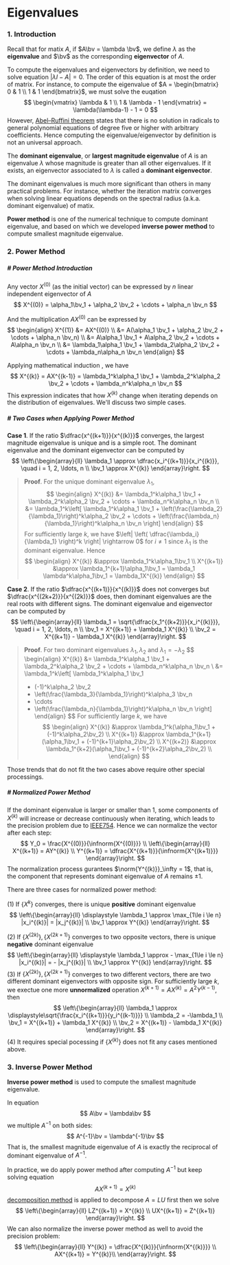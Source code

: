 # Eigenvalues

$$
\newcommand{\norm}[1]{\left\lVert#1\right\rVert}
\newcommand{\infnorm}[1]{\norm{#1}_{\infty}}
\newcommand{\b}{\boldsymbol}
\newcommand{\bx}{\b x}
\newcommand{\by}{\b y}
\newcommand{\bb}{\b b}
\newcommand{\bg}{\b g}
\newcommand{\bv}{\b v}
\newcommand{\w}{\widetilde}
\newcommand{\pp}[2]{\frac{\partial #1}{\partial #2}}
\newcommand{\o}{\overline}
$$

### 1. Introduction

Recall that for matix $A$, if $A\bv = \lambda \bv$, we define $\lambda$ as the **eigenvalue** and $\bv$ as the corresponding **eigenvector** of $A$.

To compute the eigenvalues and eigenvectors by definition, we need to solve equation $|\lambda I - A| = 0$. The order of this equation is at most the order of matrix. For instance, to compute the eigenvalue of $A = \begin{bmatrix}
0 & 1 \\
1 & 1
\end{bmatrix}$, we must solve the euqation
$$
\begin{vmatrix}
\lambda & 1 \\
1 & \lambda - 1
\end{vmatrix} = \lambda(\lambda-1) - 1 = 0
$$
However, [Abel–Ruffini theorem](https://en.wikipedia.org/wiki/Abel%E2%80%93Ruffini_theorem) states that there is no solution in radicals to general polynomial equations of degree five or higher with arbitrary coefficients. Hence computing the eigenvalue/eigenvector by definition is not an universal approach.

The **dominant eigenvalue**, or **largest magnitude eigenvalue** of $A$ is an eigenvalue $\lambda$ whose magnitude is greater than all other eigenvalues. If it exists, an eigenvector associated to $\lambda$ is called a **dominant eigenvector**.

The dominant eigenvalues is much more significant than others in many practical problems. For instance, whether the iteration matrix converges when solving linear equations depends on the spectral radius (a.k.a. dominant eigenvalue) of matix.

**Power method** is one of the numerical technique to compute dominant eigenvalue, and based on which we developed **inverse power method** to compute smallest magnitude eigenvalue.







### 2. Power Method

##### # Power Method Introduction

Any vector $X^{(0)}$ (as the initial vector) can be expressed by $n$ linear independent eigenvector of $A$
$$
X^{(0)} = \alpha_1\bv_1 + \alpha_2 \bv_2 + \cdots + \alpha_n \bv_n
$$

And the multiplication $AX^{(0)}$ can be expressed by
$$
\begin{align}
X^{(1)}
&= AX^{(0)} \\
&= A(\alpha_1 \bv_1 + \alpha_2 \bv_2 + \cdots + \alpha_n \bv_n) \\
&= A\alpha_1 \bv_1 + A\alpha_2 \bv_2 + \cdots + A\alpha_n \bv_n \\
&= \lambda_1\alpha_1 \bv_1 + \lambda_2\alpha_2 \bv_2 + \cdots + \lambda_n\alpha_n \bv_n
\end{align}
$$

Applying mathematical induction , we have
$$
X^{(k)}
= AX^{(k-1)}
= \lambda_1^k\alpha_1 \bv_1 + \lambda_2^k\alpha_2 \bv_2 + \cdots + \lambda_n^k\alpha_n \bv_n
$$
This expression indicates that how $X^{(k)}$ change when iterating depends on the distribution of eigenvalues. We'll discuss two simple cases.



##### # Two Cases when Applying Power Method

**Case 1**. If the ratio $\dfrac{x^{(k+1)}}{x^{(k)}}$ converges, the largest magnitude eigenvalue is unique and is a simple root. The dominant eigenvalue and the dominant eigenvector can be computed by
$$
\left\{\begin{array}{ll}
\lambda_1 \approx \dfrac{x_i^{(k+1)}}{x_i^{(k)}}, \quad i = 1, 2, \ldots, n \\
\bv_1 \approx X^{(k)}
\end{array}\right.
$$

> **Proof**. For the unique dominant eigenvalue $\lambda_1$,
> $$
> \begin{align}
> X^{(k)}
> &= \lambda_1^k\alpha_1 \bv_1 + \lambda_2^k\alpha_2 \bv_2 + \cdots + \lambda_n^k\alpha_n \bv_n \\
> &= \lambda_1^k\left[ \lambda_1^k\alpha_1 \bv_1 + \left(\frac{\lambda_2}{\lambda_1}\right)^k\alpha_2 \bv_2 + \cdots + \left(\frac{\lambda_n}{\lambda_1}\right)^k\alpha_n \bv_n \right]
> \end{align}
> $$
> For sufficiently large $k$, we have $\left| \left( \dfrac{\lambda_i}{\lambda_1} \right)^k \right| \rightarrow 0$ for $i \neq 1$ since $\lambda_1$ is the dominant eigenvalue. Hence
> $$
> \begin{align}
> X^{(k)}   &\approx \lambda_1^k\alpha_1\bv_1 \\
> X^{(k+1)} &\approx \lambda_1^{k+1}\alpha_1\bv_1 = \lambda_1 \lambda^k\alpha_1\bv_1 = \lambda_1X^{(k)}
> \end{align}
> $$

**Case 2**. If the ratio $\dfrac{x^{(k+1)}}{x^{(k)}}$ does not converges but $\dfrac{x^{(2k+2)}}{x^{(2k)}}$ does, then dominant eigenvalues are the real roots with different signs. The dominant eigenvalue and eigenvector can be computed by
$$
\left\{\begin{array}{ll}
\lambda_1 = \sqrt{\dfrac{x_1^{(k+2)}}{x_i^{(k)}}}, \quad i = 1, 2, \ldots, n \\
\bv_1 = X^{(k+1)} + \lambda_1 X^{(k)} \\
\bv_2 = X^{(k+1)} - \lambda_1 X^{(k)}
\end{array}\right.
$$

> **Proof**. For two dominant eigenvalues $\lambda_1, \lambda_2$ and $\lambda_1 = -\lambda_2$
> $$
> \begin{align}
> X^{(k)}
> &= \lambda_1^k\alpha_1 \bv_1 + \lambda_2^k\alpha_2 \bv_2 + \cdots + \lambda_n^k\alpha_n \bv_n \\
> &=
> \lambda_1^k\left[ \lambda_1^k\alpha_1 \bv_1
> + (-1)^k\alpha_2 \bv_2
> + \left(\frac{\lambda_3}{\lambda_1}\right)^k\alpha_3 \bv_n
> + \cdots
> + \left(\frac{\lambda_n}{\lambda_1}\right)^k\alpha_n \bv_n \right]
> \end{align}
> $$
> For sufficiently large $k$, we have
> $$
> \begin{align}
> X^{(k)} &\approx \lambda_1^k(\alpha_1\bv_1 + (-1)^k\alpha_2\bv_2) \\
> X^{(k+1)} &\approx \lambda_1^{k+1}(\alpha_1\bv_1 + (-1)^{k+1}\alpha_2\bv_2) \\
> X^{(k+2)} &\approx \lambda_1^{k+2}(\alpha_1\bv_1 + (-1)^{k+2}\alpha_2\bv_2) \\
> \end{align}
> $$

Those trends that do not fit the two cases above require other special processings.



##### # Normalized Power Method

If the dominant eigenvalue is larger or smaller than $1$, some components of $X^{(k)}$ will increase or decrease continuously when iterating, which leads to the precision problem due to [IEEE754](). Hence we can normalize the vector after each step:
$$
Y_0 = \frac{X^{(0)}}{\infnorm{X^{(0)}}} \\
\left\{\begin{array}{ll}
X^{(k+1)} = AY^{(k)} \\
Y^{(k+1)} = \dfrac{X^{(k+1)}}{\infnorm{X^{(k+1)}}}
\end{array}\right.
$$
The normalization process gurantees $\norm{Y^{(k)}}_\infty = 1$, that is, the component that represents dominant eigenvalue of $A$ remains $\pm1$.

There are three cases for normalized power method:

(1) If $\{X^{k}\}$ converges, there is unique **positive** dominant eigenvalue
$$
\left\{\begin{array}{ll}
\displaystyle \lambda_1 \approx \max_{1\le i \le n} |x_i^{(k)}| = |x_j^{(k)}| \\
\bv_1 \approx Y^{(k)}
\end{array}\right.
$$

(2) If $\{X^{(2k)}\}, \{X^{(2k+1)}\}$ converges to two opposite vectors, there is unique **negative** dominant eigenvalue
$$
\left\{\begin{array}{ll}
\displaystyle \lambda_1 \approx - \max_{1\le i \le n} |x_i^{(k)}| = - |x_j^{(k)}| \\
\bv_1 \approx Y^{(k)}
\end{array}\right.
$$
(3) If ${\{X^{(2k)}\}, \{X^{(2k+1)}\}}$ converges to two different vectors, there are two different dominant eigenvectors with opposite sign. For sufficiently large $k$, we exectue one more **unnormalized** operation $X^{(k+1)} = AX^{(k)} = A^2Y^{(k-1)}$, then
$$
\left\{\begin{array}{ll}
\lambda_1 \approx \displaystyle\sqrt{\frac{x_i^{(k+1)}}{y_i^{(k-1)}}} \\
\lambda_2 = -\lambda_1 \\
\bv_1 = X^{(k+1)} + \lambda_1 X^{(k)} \\
\bv_2 = X^{(k+1)} - \lambda_1 X^{(k)}
\end{array}\right.
$$
(4) It requires special pocessing if $\{ X^{(k)} \}$ does not fit any cases mentioned above.







### 3. Inverse Power Method

**Inverse power method** is used to compute the smallest magnitude eigenvalue.

In equation
$$
A\bv = \lambda\bv
$$
we multiple $A^{-1}$ on both sides:
$$
A^{-1}\bv = \lambda^{-1}\bv
$$
That is, the smallest magnitude eigenvalue of $A$ is exactly the reciprocal of dominant eigenvalue of $A^{-1}$.

In practice, we do apply power method after computing $A^{-1}$ but keep solving equation
$$
AX^{(k+1)} = X^{(k)}
$$
[decomposition method]() is applied to decompose $A = LU$ first then we solve
$$
\left\{\begin{array}{ll}
LZ^{(k+1)} = X^{(k)} \\
UX^{(k+1)} = Z^{(k+1)}
\end{array}\right.
$$
We can also normalize the inverse power method as well to avoid the precision problem:
$$
\left\{\begin{array}{ll}
Y^{(k)} = \dfrac{X^{(k)}}{\infnorm{X^{(k)}}} \\
AX^{(k+1)} = Y^{(k)}\\
\end{array}\right.
$$


